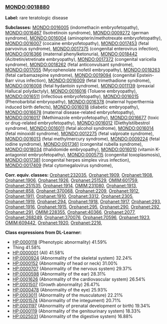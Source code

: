 
### [MONDO:0018880](http://purl.obolibrary.org/obo/MONDO_0018880)
**Label:** rare teratologic disease

**Subclasses:** [MONDO:0016005](http://purl.obolibrary.org/obo/MONDO_0016005) (indomethacin embryofetopathy), [MONDO:0016467](http://purl.obolibrary.org/obo/MONDO_0016467) (Isotretinoin syndrome), [MONDO:0009272](http://purl.obolibrary.org/obo/MONDO_0009272) (german syndrome), [MONDO:0016004](http://purl.obolibrary.org/obo/MONDO_0016004) (aminopterin/methotrexate embryofetopathy), [MONDO:0016007](http://purl.obolibrary.org/obo/MONDO_0016007) (cocaine embryofetopathy), [MONDO:0017453](http://purl.obolibrary.org/obo/MONDO_0017453) (fetal parvovirus syndrome), [MONDO:0017375](http://purl.obolibrary.org/obo/MONDO_0017375) (congenital enterovirus infection), [MONDO:0016366](http://purl.obolibrary.org/obo/MONDO_0016366) (maternal phenylketonuria), [MONDO:0018442](http://purl.obolibrary.org/obo/MONDO_0018442) (Acitretin/etretinate embryopathy), [MONDO:0017372](http://purl.obolibrary.org/obo/MONDO_0017372) (congenital varicella syndrome), [MONDO:0018262](http://purl.obolibrary.org/obo/MONDO_0018262) (fetal anticonvulsant syndrome), [MONDO:0017055](http://purl.obolibrary.org/obo/MONDO_0017055) (Mycophenolate mofetil embryopathy), [MONDO:0018263](http://purl.obolibrary.org/obo/MONDO_0018263) (fetal carbamazepine syndrome), [MONDO:0019094](http://purl.obolibrary.org/obo/MONDO_0019094) (congenital Epstein-Barr virus infection), [MONDO:0016009](http://purl.obolibrary.org/obo/MONDO_0016009) (fetal trimethadione syndrome), [MONDO:0016008](http://purl.obolibrary.org/obo/MONDO_0016008) (fetal hydantoin syndrome), [MONDO:0011139](http://purl.obolibrary.org/obo/MONDO_0011139) (preaxial Hallucal polydactyly), [MONDO:0016016](http://purl.obolibrary.org/obo/MONDO_0016016) (Toluene embryopathy), [MONDO:0016511](http://purl.obolibrary.org/obo/MONDO_0016511) (infectious embryofetopathy), [MONDO:0016015](http://purl.obolibrary.org/obo/MONDO_0016015) (Phenobarbital embryopathy), [MONDO:0016378](http://purl.obolibrary.org/obo/MONDO_0016378) (maternal hyperthermia induced birth defects), [MONDO:0016018](http://purl.obolibrary.org/obo/MONDO_0016018) (diabetic embryopathy), [MONDO:0016678](http://purl.obolibrary.org/obo/MONDO_0016678) (maternal disease-related embryofetopathy), [MONDO:0016017](http://purl.obolibrary.org/obo/MONDO_0016017) (Methimazole embryofetopathy), [MONDO:0016677](http://purl.obolibrary.org/obo/MONDO_0016677) (toxic or drug-related embryofetopathy), [MONDO:0016012](http://purl.obolibrary.org/obo/MONDO_0016012) (Diethylstilbestrol syndrome), [MONDO:0016011](http://purl.obolibrary.org/obo/MONDO_0016011) (fetal alcohol syndrome), [MONDO:0016014](http://purl.obolibrary.org/obo/MONDO_0016014) (fetal minoxidil syndrome), [MONDO:0012275](http://purl.obolibrary.org/obo/MONDO_0012275) (fetal valproate syndrome), [MONDO:0016013](http://purl.obolibrary.org/obo/MONDO_0016013) (fetal methylmercury syndrome), [MONDO:0009224](http://purl.obolibrary.org/obo/MONDO_0009224) (fetal iodine syndrome), [MONDO:0017361](http://purl.obolibrary.org/obo/MONDO_0017361) (congenital rubella syndrome), [MONDO:0018034](http://purl.obolibrary.org/obo/MONDO_0018034) (thalidomide embryopathy), [MONDO:0016010](http://purl.obolibrary.org/obo/MONDO_0016010) (vitamin K-antagonist embryofetopathy), [MONDO:0005715](http://purl.obolibrary.org/obo/MONDO_0005715) (congenital toxoplasmosis), [MONDO:0017381](http://purl.obolibrary.org/obo/MONDO_0017381) (congenital herpes simplex virus infection), [MONDO:0017409](http://purl.obolibrary.org/obo/MONDO_0017409) (fetal cytomegalovirus syndrome), 

**Corr. equiv. classes:** [Orphanet:232035](http://www.orpha.net/ORDO/Orphanet_232035), [Orphanet:1909](http://www.orpha.net/ORDO/Orphanet_1909), [Orphanet:1908](http://www.orpha.net/ORDO/Orphanet_1908), [Orphanet:1906](http://www.orpha.net/ORDO/Orphanet_1906), [Orphanet:1926](http://www.orpha.net/ORDO/Orphanet_1926), [Orphanet:251529](http://www.orpha.net/ORDO/Orphanet_251529), [OMIM:601759](http://purl.obolibrary.org/obo/OMIM_601759), [Orphanet:251535](http://www.orpha.net/ORDO/Orphanet_251535), [Orphanet:1914](http://www.orpha.net/ORDO/Orphanet_1914), [OMIM:231080](http://purl.obolibrary.org/obo/OMIM_231080), [Orphanet:1913](http://www.orpha.net/ORDO/Orphanet_1913), [Orphanet:858](http://www.orpha.net/ORDO/Orphanet_858), [Orphanet:370068](http://www.orpha.net/ORDO/Orphanet_370068), [Orphanet:2209](http://www.orpha.net/ORDO/Orphanet_2209), [Orphanet:1912](http://www.orpha.net/ORDO/Orphanet_1912), [Orphanet:1911](http://www.orpha.net/ORDO/Orphanet_1911), [Orphanet:1910](http://www.orpha.net/ORDO/Orphanet_1910), [Orphanet:3312](http://www.orpha.net/ORDO/Orphanet_3312), [Orphanet:2305](http://www.orpha.net/ORDO/Orphanet_2305), [Orphanet:1919](http://www.orpha.net/ORDO/Orphanet_1919), [Orphanet:294](http://www.orpha.net/ORDO/Orphanet_294), [Orphanet:1918](http://www.orpha.net/ORDO/Orphanet_1918), [Orphanet:1917](http://www.orpha.net/ORDO/Orphanet_1917), [Orphanet:293](http://www.orpha.net/ORDO/Orphanet_293), [Orphanet:1916](http://www.orpha.net/ORDO/Orphanet_1916), [Orphanet:1915](http://www.orpha.net/ORDO/Orphanet_1915), [Orphanet:295](http://www.orpha.net/ORDO/Orphanet_295), [Orphanet:290](http://www.orpha.net/ORDO/Orphanet_290), [Orphanet:292](http://www.orpha.net/ORDO/Orphanet_292), [Orphanet:291](http://www.orpha.net/ORDO/Orphanet_291), [OMIM:228355](http://purl.obolibrary.org/obo/OMIM_228355), [Orphanet:40366](http://www.orpha.net/ORDO/Orphanet_40366), [Orphanet:2077](http://www.orpha.net/ORDO/Orphanet_2077), [Orphanet:268249](http://www.orpha.net/ORDO/Orphanet_268249), [Orphanet:370076](http://www.orpha.net/ORDO/Orphanet_370076), [Orphanet:70596](http://www.orpha.net/ORDO/Orphanet_70596), [Orphanet:1923](http://www.orpha.net/ORDO/Orphanet_1923), [OMIM:609442](http://purl.obolibrary.org/obo/OMIM_609442), [Orphanet:1920](http://www.orpha.net/ORDO/Orphanet_1920), [Orphanet:2216](http://www.orpha.net/ORDO/Orphanet_2216), 

**Class expressions from DL-Learner:**

- [HP:0000118](http://purl.obolibrary.org/obo/HP_0000118) (Phenotypic abnormality) 41.59%
- Thing 41.58%
- [HP:0000001](http://purl.obolibrary.org/obo/HP_0000001) (All) 41.58%
- [HP:0000924](http://purl.obolibrary.org/obo/HP_0000924) (Abnormality of the skeletal system) 32.24%
- [HP:0000152](http://purl.obolibrary.org/obo/HP_0000152) (Abnormality of head or neck) 31.00%
- [HP:0000707](http://purl.obolibrary.org/obo/HP_0000707) (Abnormality of the nervous system) 29.37%
- [HP:0000598](http://purl.obolibrary.org/obo/HP_0000598) (Abnormality of the ear) 28.31%
- [HP:0001626](http://purl.obolibrary.org/obo/HP_0001626) (Abnormality of the cardiovascular system) 26.54%
- [HP:0001507](http://purl.obolibrary.org/obo/HP_0001507) (Growth abnormality) 26.47%
- [HP:0000478](http://purl.obolibrary.org/obo/HP_0000478) (Abnormality of the eye) 25.93%
- [HP:0003011](http://purl.obolibrary.org/obo/HP_0003011) (Abnormality of the musculature) 22.21%
- [HP:0001574](http://purl.obolibrary.org/obo/HP_0001574) (Abnormality of the integument) 20.71%
- [HP:0001197](http://purl.obolibrary.org/obo/HP_0001197) (Abnormality of prenatal development or birth) 19.34%
- [HP:0000119](http://purl.obolibrary.org/obo/HP_0000119) (Abnormality of the genitourinary system) 18.33%
- [HP:0025031](http://purl.obolibrary.org/obo/HP_0025031) (Abnormality of the digestive system) 16.88%


